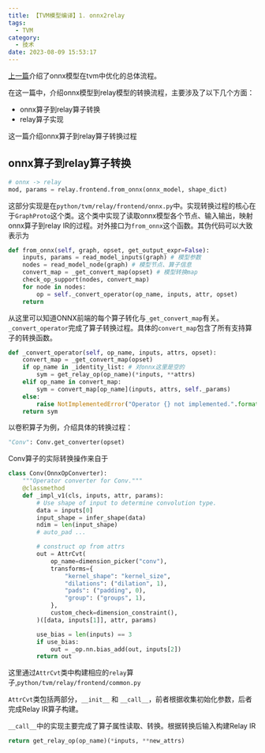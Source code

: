 ```yaml
---
title: 【TVM模型编译】1. onnx2relay
tags:
  - TVM
category:
  - 技术
date: 2023-08-09 15:53:17
---
```


[上一篇](./tvm-onnx)介绍了onnx模型在tvm中优化的总体流程。

在这一篇中，介绍onnx模型到relay模型的转换流程，主要涉及了以下几个方面：
- onnx算子到relay算子转换
- relay算子实现

这一篇介绍onnx算子到relay算子转换过程

## onnx算子到relay算子转换

```python
# onnx -> relay
mod, params = relay.frontend.from_onnx(onnx_model, shape_dict)
```

这部分实现是在`python/tvm/relay/frontend/onnx.py`中。实现转换过程的核心在于`GraphProto`这个类。这个类中实现了读取onnx模型各个节点、输入输出，映射onnx算子到relay IR的过程。对外接口为`from_onnx`这个函数。其伪代码可以大致表示为

```python
def from_onnx(self, graph, opset, get_output_expr=False):
    inputs, params = read_model_inputs(graph) # 模型参数
    nodes = read_model_node(graph) # 模型节点、算子信息
    convert_map = _get_convert_map(opset) # 模型转换map
    check_op_support(nodes, convert_map)
    for node in nodes:
        op = self._convert_operator(op_name, inputs, attr, opset)
    return
```

从这里可以知道ONNX前端的每个算子转化与`_get_convert_map`有关。
`_convert_operator`完成了算子转换过程。具体的`convert_map`包含了所有支持算子的转换函数。

```python
def _convert_operator(self, op_name, inputs, attrs, opset):
    convert_map = _get_convert_map(opset)
    if op_name in _identity_list: # 对onnx这里是空的
        sym = get_relay_op(op_name)(*inputs, **attrs)
    elif op_name in convert_map:
        sym = convert_map[op_name](inputs, attrs, self._params)
    else:
        raise NotImplementedError("Operator {} not implemented.".format(op_name))
    return sym
```

以卷积算子为例，介绍具体的转换过程：

```python
"Conv": Conv.get_converter(opset)
```

Conv算子的实际转换操作来自于
```python
class Conv(OnnxOpConverter):
    """Operator converter for Conv."""
    @classmethod
    def _impl_v1(cls, inputs, attr, params):
        # Use shape of input to determine convolution type.
        data = inputs[0]
        input_shape = infer_shape(data)
        ndim = len(input_shape)
        # auto_pad ...

        # construct op from attrs
        out = AttrCvt(
            op_name=dimension_picker("conv"),
            transforms={
                "kernel_shape": "kernel_size",
                "dilations": ("dilation", 1),
                "pads": ("padding", 0),
                "group": ("groups", 1),
            },
            custom_check=dimension_constraint(),
        )([data, inputs[1]], attr, params)

        use_bias = len(inputs) == 3
        if use_bias:
            out = _op.nn.bias_add(out, inputs[2])
        return out
```

这里通过`AttrCvt`类中构建相应的`relay`算子,`python/tvm/relay/frontend/common.py`

`AttrCvt`类包括两部分，`__init__` 和 `__call__`，前者根据收集初始化参数，后者完成Relay IR算子构建。

`__call__`中的实现主要完成了算子属性读取、转换。根据转换后输入构建Relay IR

```python
return get_relay_op(op_name)(*inputs, **new_attrs)
```
